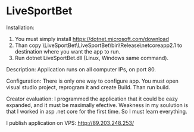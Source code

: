# LiveSportBet
Installation:
  1. You must simply install https://dotnet.microsoft.com/download
  2. Than copy \LiveSportBet\LiveSportBet\bin\Release\netcoreapp2.1 to destination where you want the app to run.
  3. Run dotnet LiveSportBet.dll (Linux, Windows same command).
  
Description:
  Application runs on all computer IPs, on port 80.
  
Configuration:
  There is only one way to configure app. You must open visual studio project, reprogram it and create Build.
  Than run build.
  
Creator evaluation:
  I programmed the application that it could be eazy expanded, and it must be maximally efective.
  Weakness in my soulution is that I worked in asp .net core for the first time. So I must learn everything.

I publish application on VPS: http://89.203.248.253/
